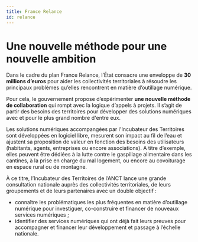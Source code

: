 ```yaml
---
title: France Relance
id: relance
---
```

# Une nouvelle méthode pour une nouvelle ambition

Dans le cadre du plan France Relance, l’État consacre une enveloppe de **30 millions d’euros** pour aider les collectivités territoriales à résoudre les principaux problèmes qu’elles rencontrent en matière d’outillage numérique.

Pour cela, le gouvernement propose d’expérimenter **une nouvelle méthode de collaboration** qui rompt avec la logique d’appels à projets. Il s’agit de partir des besoins des territoires pour développer des solutions numériques avec et pour le plus grand nombre d'entre eux. 

Les solutions numériques accompangées par l'Incubateur des Territoires sont développées en logiciel libre, mesurent son impact au fil de l’eau et ajustent sa proposition de valeur en fonction des besoins des utilisateurs (habitants, agents, entreprises ou encore associations). A titre d’exemple, elles peuvent être dédiées à la lutte contre le gaspillage alimentaire dans les cantines, à la prise en charge du mal logement, ou encore au covoiturage en espace rural ou de montagne.

À ce titre, l’Incubateur des Territoires de l’ANCT lance une grande consultation nationale auprès des collectivités territoriales, de leurs groupements et de leurs partenaires avec un double objectif :

- connaître les problématiques les plus fréquentes en matière d’outillage numérique pour investiguer, co-construire et financer de nouveaux services numériques ;
- identifier des services numériques qui ont déjà fait leurs preuves pour accompagner et financer leur développement et passage à l’échelle nationale. 
